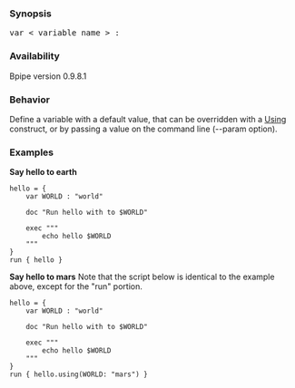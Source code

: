 ### Synopsis ###
<pre>var < variable name > : <default value></pre>

### Availability ###
Bpipe version 0.9.8.1

### Behavior ###
Define a variable with a default value, that can be overridden with a [Using](Using.md) construct, or by passing a value on the command line (--param option).

### Examples ###

**Say hello to earth**
```
hello = {
    var WORLD : "world"

    doc "Run hello with to $WORLD"

    exec """
        echo hello $WORLD
    """
}
run { hello }
```

**Say hello to mars**
Note that the script below is identical to the example above, except for the "run" portion.
```
hello = {
    var WORLD : "world"

    doc "Run hello with to $WORLD"

    exec """
        echo hello $WORLD
    """
}
run { hello.using(WORLD: "mars") }
```
